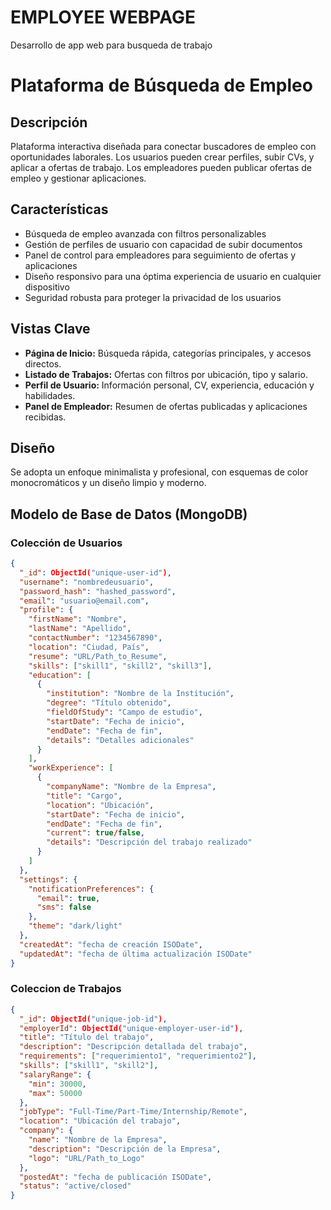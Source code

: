 # EMPLOYEE WEBPAGE
 Desarrollo de app web para busqueda de trabajo

# Plataforma de Búsqueda de Empleo

## Descripción
Plataforma interactiva diseñada para conectar buscadores de empleo con oportunidades laborales. Los usuarios pueden crear perfiles, subir CVs, y aplicar a ofertas de trabajo. Los empleadores pueden publicar ofertas de empleo y gestionar aplicaciones.

## Características
- Búsqueda de empleo avanzada con filtros personalizables
- Gestión de perfiles de usuario con capacidad de subir documentos
- Panel de control para empleadores para seguimiento de ofertas y aplicaciones
- Diseño responsivo para una óptima experiencia de usuario en cualquier dispositivo
- Seguridad robusta para proteger la privacidad de los usuarios

## Vistas Clave
- **Página de Inicio:** Búsqueda rápida, categorías principales, y accesos directos.
- **Listado de Trabajos:** Ofertas con filtros por ubicación, tipo y salario.
- **Perfil de Usuario:** Información personal, CV, experiencia, educación y habilidades.
- **Panel de Empleador:** Resumen de ofertas publicadas y aplicaciones recibidas.

## Diseño
Se adopta un enfoque minimalista y profesional, con esquemas de color monocromáticos y un diseño limpio y moderno.

## Modelo de Base de Datos (MongoDB)

### Colección de Usuarios
```json
{
  "_id": ObjectId("unique-user-id"),
  "username": "nombredeusuario",
  "password_hash": "hashed_password",
  "email": "usuario@email.com",
  "profile": {
    "firstName": "Nombre",
    "lastName": "Apellido",
    "contactNumber": "1234567890",
    "location": "Ciudad, País",
    "resume": "URL/Path_to_Resume",
    "skills": ["skill1", "skill2", "skill3"],
    "education": [
      {
        "institution": "Nombre de la Institución",
        "degree": "Título obtenido",
        "fieldOfStudy": "Campo de estudio",
        "startDate": "Fecha de inicio",
        "endDate": "Fecha de fin",
        "details": "Detalles adicionales"
      }
    ],
    "workExperience": [
      {
        "companyName": "Nombre de la Empresa",
        "title": "Cargo",
        "location": "Ubicación",
        "startDate": "Fecha de inicio",
        "endDate": "Fecha de fin",
        "current": true/false,
        "details": "Descripción del trabajo realizado"
      }
    ]
  },
  "settings": {
    "notificationPreferences": {
      "email": true,
      "sms": false
    },
    "theme": "dark/light"
  },
  "createdAt": "fecha de creación ISODate",
  "updatedAt": "fecha de última actualización ISODate"
}

```

### Coleccion de Trabajos
```json
{
  "_id": ObjectId("unique-job-id"),
  "employerId": ObjectId("unique-employer-user-id"),
  "title": "Título del trabajo",
  "description": "Descripción detallada del trabajo",
  "requirements": ["requerimiento1", "requerimiento2"],
  "skills": ["skill1", "skill2"],
  "salaryRange": {
    "min": 30000,
    "max": 50000
  },
  "jobType": "Full-Time/Part-Time/Internship/Remote",
  "location": "Ubicación del trabajo",
  "company": {
    "name": "Nombre de la Empresa",
    "description": "Descripción de la Empresa",
    "logo": "URL/Path_to_Logo"
  },
  "postedAt": "fecha de publicación ISODate",
  "status": "active/closed"
}

```